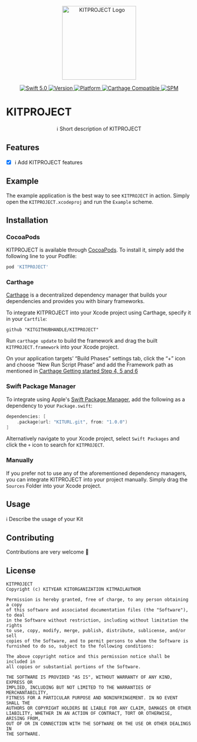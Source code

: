 <p align="center">
   <img width="200" src="https://raw.githubusercontent.com/SvenTiigi/SwiftKit/gh-pages/readMeAssets/SwiftKitLogo.png" alt="KITPROJECT Logo">
</p>

<p align="center">
   <a href="https://developer.apple.com/swift/">
      <img src="https://img.shields.io/badge/Swift-5.0-orange.svg?style=flat" alt="Swift 5.0">
   </a>
   <a href="http://cocoapods.org/pods/KITPROJECT">
      <img src="https://img.shields.io/cocoapods/v/KITPROJECT.svg?style=flat" alt="Version">
   </a>
   <a href="http://cocoapods.org/pods/KITPROJECT">
      <img src="https://img.shields.io/cocoapods/p/KITPROJECT.svg?style=flat" alt="Platform">
   </a>
   <a href="https://github.com/Carthage/Carthage">
      <img src="https://img.shields.io/badge/Carthage-compatible-4BC51D.svg?style=flat" alt="Carthage Compatible">
   </a>
   <a href="https://github.com/apple/swift-package-manager">
      <img src="https://img.shields.io/badge/Swift%20Package%20Manager-compatible-brightgreen.svg" alt="SPM">
   </a>
</p>

# KITPROJECT

<p align="center">
ℹ️ Short description of KITPROJECT
</p>

## Features

- [x] ℹ️ Add KITPROJECT features

## Example

The example application is the best way to see `KITPROJECT` in action. Simply open the `KITPROJECT.xcodeproj` and run the `Example` scheme.

## Installation

### CocoaPods

KITPROJECT is available through [CocoaPods](http://cocoapods.org). To install
it, simply add the following line to your Podfile:

```bash
pod 'KITPROJECT'
```

### Carthage

[Carthage](https://github.com/Carthage/Carthage) is a decentralized dependency manager that builds your dependencies and provides you with binary frameworks.

To integrate KITPROJECT into your Xcode project using Carthage, specify it in your `Cartfile`:

```ogdl
github "KITGITHUBHANDLE/KITPROJECT"
```

Run `carthage update` to build the framework and drag the built `KITPROJECT.framework` into your Xcode project. 

On your application targets’ “Build Phases” settings tab, click the “+” icon and choose “New Run Script Phase” and add the Framework path as mentioned in [Carthage Getting started Step 4, 5 and 6](https://github.com/Carthage/Carthage/blob/master/README.md#if-youre-building-for-ios-tvos-or-watchos)

### Swift Package Manager

To integrate using Apple's [Swift Package Manager](https://swift.org/package-manager/), add the following as a dependency to your `Package.swift`:

```swift
dependencies: [
    .package(url: "KITURL.git", from: "1.0.0")
]
```

Alternatively navigate to your Xcode project, select `Swift Packages` and click the `+` icon to search for `KITPROJECT`.

### Manually

If you prefer not to use any of the aforementioned dependency managers, you can integrate KITPROJECT into your project manually. Simply drag the `Sources` Folder into your Xcode project.

## Usage

ℹ️ Describe the usage of your Kit

## Contributing
Contributions are very welcome 🙌

## License

```
KITPROJECT
Copyright (c) KITYEAR KITORGANIZATION KITMAILAUTHOR

Permission is hereby granted, free of charge, to any person obtaining a copy
of this software and associated documentation files (the "Software"), to deal
in the Software without restriction, including without limitation the rights
to use, copy, modify, merge, publish, distribute, sublicense, and/or sell
copies of the Software, and to permit persons to whom the Software is
furnished to do so, subject to the following conditions:

The above copyright notice and this permission notice shall be included in
all copies or substantial portions of the Software.

THE SOFTWARE IS PROVIDED "AS IS", WITHOUT WARRANTY OF ANY KIND, EXPRESS OR
IMPLIED, INCLUDING BUT NOT LIMITED TO THE WARRANTIES OF MERCHANTABILITY,
FITNESS FOR A PARTICULAR PURPOSE AND NONINFRINGEMENT. IN NO EVENT SHALL THE
AUTHORS OR COPYRIGHT HOLDERS BE LIABLE FOR ANY CLAIM, DAMAGES OR OTHER
LIABILITY, WHETHER IN AN ACTION OF CONTRACT, TORT OR OTHERWISE, ARISING FROM,
OUT OF OR IN CONNECTION WITH THE SOFTWARE OR THE USE OR OTHER DEALINGS IN
THE SOFTWARE.
```
